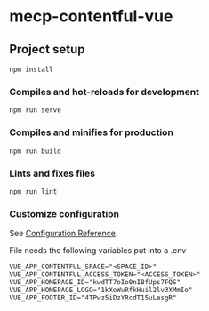 # mecp-contentful-vue

## Project setup
```
npm install
```

### Compiles and hot-reloads for development
```
npm run serve
```

### Compiles and minifies for production
```
npm run build
```

### Lints and fixes files
```
npm run lint
```

### Customize configuration
See [Configuration Reference](https://cli.vuejs.org/config/).

File needs the following variables put into a .env
```
VUE_APP_CONTENTFUL_SPACE="<SPACE_ID>"
VUE_APP_CONTENTFUL_ACCESS_TOKEN="<ACCESS_TOKEN>"
VUE_APP_HOMEPAGE_ID="kwdTT7oIo0nIBfUps7FQS"
VUE_APP_HOMEPAGE_LOGO="1kXoWuRfkHuil2lv3XMmIo"
VUE_APP_FOOTER_ID="4TPwz5iDzYRcdT15uLesgR"
```
